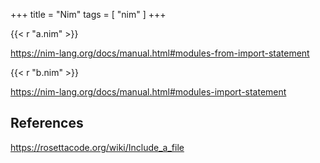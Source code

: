+++
title = "Nim"
tags = [ "nim" ]
+++

{{< r "a.nim" >}}

<https://nim-lang.org/docs/manual.html#modules-from-import-statement>

{{< r "b.nim" >}}

<https://nim-lang.org/docs/manual.html#modules-import-statement>

## References

<https://rosettacode.org/wiki/Include_a_file>
